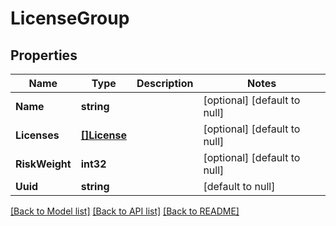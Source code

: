 # LicenseGroup

## Properties
Name | Type | Description | Notes
------------ | ------------- | ------------- | -------------
**Name** | **string** |  | [optional] [default to null]
**Licenses** | [**[]License**](License.md) |  | [optional] [default to null]
**RiskWeight** | **int32** |  | [optional] [default to null]
**Uuid** | **string** |  | [default to null]

[[Back to Model list]](../README.md#documentation-for-models) [[Back to API list]](../README.md#documentation-for-api-endpoints) [[Back to README]](../README.md)


